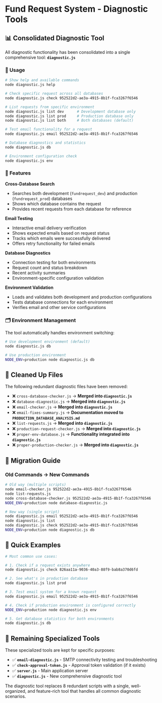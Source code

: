 # Fund Request System - Diagnostic Tools

## 📊 Consolidated Diagnostic Tool

All diagnostic functionality has been consolidated into a single comprehensive tool: **`diagnostic.js`**

### 🚀 Usage

```bash
# Show help and available commands
node diagnostic.js help

# Check specific request across all databases
node diagnostic.js check 952522d2-ae3a-4915-8b1f-fca3267f6546

# List requests from specific environment
node diagnostic.js list dev      # Development database only
node diagnostic.js list prod     # Production database only  
node diagnostic.js list both     # Both databases (default)

# Test email functionality for a request
node diagnostic.js email 952522d2-ae3a-4915-8b1f-fca3267f6546

# Database diagnostics and statistics
node diagnostic.js db

# Environment configuration check
node diagnostic.js env
```

### 🔧 Features

**Cross-Database Search**
- Searches both development (`fundrequest_dev`) and production (`fundrequest_prod`) databases
- Shows which database contains the request
- Provides recent requests from each database for reference

**Email Testing**
- Interactive email delivery verification
- Shows expected emails based on request status
- Tracks which emails were successfully delivered
- Offers retry functionality for failed emails

**Database Diagnostics**
- Connection testing for both environments
- Request count and status breakdown
- Recent activity summaries
- Environment-specific configuration validation

**Environment Validation**
- Loads and validates both development and production configurations
- Tests database connections for each environment
- Verifies email and other service configurations

### 🗂️ Environment Management

The tool automatically handles environment switching:

```bash
# Use development environment (default)
node diagnostic.js db

# Use production environment
NODE_ENV=production node diagnostic.js db
```

## 🧹 Cleaned Up Files

The following redundant diagnostic files have been removed:

- ❌ `cross-database-checker.js` → **Merged into `diagnostic.js`**
- ❌ `database-diagnostic.js` → **Merged into `diagnostic.js`**  
- ❌ `email-checker.js` → **Merged into `diagnostic.js`**
- ❌ `email-fixes-summary.js` → **Documentation moved to `PRODUCTION_DATABASE_ANALYSIS.md`**
- ❌ `list-requests.js` → **Merged into `diagnostic.js`**
- ❌ `production-request-checker.js` → **Merged into `diagnostic.js`**
- ❌ `proper-env-database.js` → **Functionality integrated into `diagnostic.js`**
- ❌ `proper-production-checker.js` → **Merged into `diagnostic.js`**

## 🔄 Migration Guide

### Old Commands → New Commands

```bash
# Old way (multiple scripts)
node email-checker.js 952522d2-ae3a-4915-8b1f-fca3267f6546
node list-requests.js
node cross-database-checker.js 952522d2-ae3a-4915-8b1f-fca3267f6546
NODE_ENV=production node database-diagnostic.js

# New way (single script)
node diagnostic.js email 952522d2-ae3a-4915-8b1f-fca3267f6546
node diagnostic.js list
node diagnostic.js check 952522d2-ae3a-4915-8b1f-fca3267f6546
NODE_ENV=production node diagnostic.js db
```

## 🎯 Quick Examples

```bash
# Most common use cases:

# 1. Check if a request exists anywhere
node diagnostic.js check 826aa11a-9036-40a3-88f9-bab8a370d6fd

# 2. See what's in production database  
node diagnostic.js list prod

# 3. Test email system for a known request
node diagnostic.js email 952522d2-ae3a-4915-8b1f-fca3267f6546

# 4. Check if production environment is configured correctly
NODE_ENV=production node diagnostic.js env

# 5. Get database statistics for both environments
node diagnostic.js db
```

## 🔧 Remaining Specialized Tools

These specialized tools are kept for specific purposes:

- ✅ **`email-diagnostic.js`** - SMTP connectivity testing and troubleshooting
- ✅ **`check-approval-token.js`** - Approval token validation (if it exists)
- ✅ **`server.js`** - Main application server
- ✅ **`diagnostic.js`** - New comprehensive diagnostic tool

The diagnostic tool replaces 8 redundant scripts with a single, well-organized, and feature-rich tool that handles all common diagnostic scenarios.